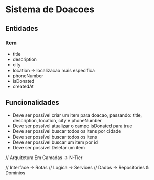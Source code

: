 # Sistema de Doacoes

## Entidades

### Item
- title
- description
- city
- location -> localizacao mais especifica
- phoneNumber
- isDonated
- createdAt

## Funcionalidades
- Deve ser possível criar um item para doacao, passando: title, description, location, city e phoneNumber
- Deve ser possível atualizar o campo isDonated para true
- Deve ser possível buscar todos os itens por cidade
- Deve ser possível buscar todos os itens
- Deve ser possível buscar um item por id
- Deve ser possível Deletar um item


// Arquitetura Em Camadas -> N-Tier

// Interface -> Rotas
// Logica -> Services
// Dados -> Repositories & Dominios
